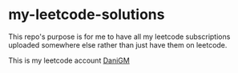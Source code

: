 # my-leetcode-solutions
This repo's purpose is for me to have all my leetcode subscriptions uploaded somewhere else rather than just have them on leetcode.

This is my leetcode account [DaniGM](https://leetcode.com/danigm/)
